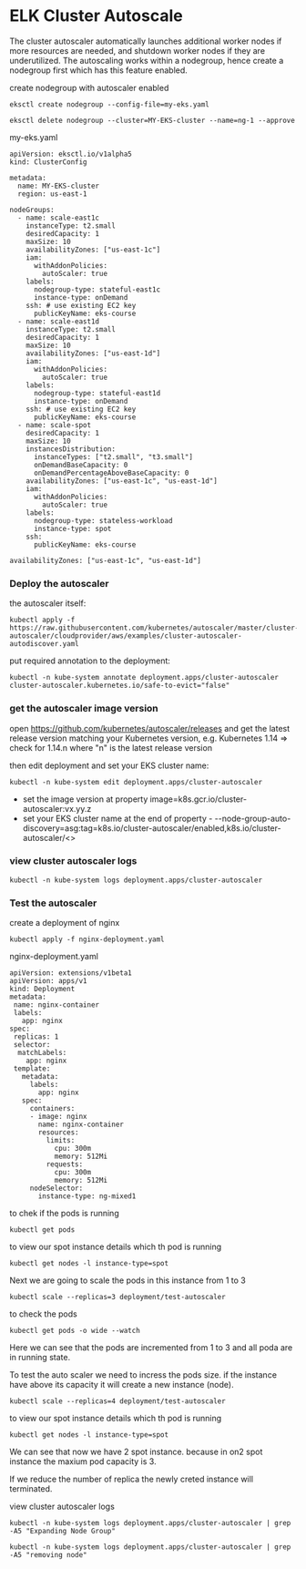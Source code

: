 # ELK Cluster Autoscale
 

The cluster autoscaler automatically launches additional worker nodes if more resources are needed, and shutdown worker nodes if they are underutilized. The autoscaling works within a nodegroup, hence create a nodegroup first which has this feature enabled.

 create nodegroup with autoscaler enabled
 
 ```
eksctl create nodegroup --config-file=my-eks.yaml

eksctl delete nodegroup --cluster=MY-EKS-cluster --name=ng-1 --approve
```

my-eks.yaml
```
apiVersion: eksctl.io/v1alpha5
kind: ClusterConfig

metadata:
  name: MY-EKS-cluster
  region: us-east-1

nodeGroups:
  - name: scale-east1c
    instanceType: t2.small
    desiredCapacity: 1
    maxSize: 10
    availabilityZones: ["us-east-1c"]
    iam:
      withAddonPolicies:
        autoScaler: true
    labels:
      nodegroup-type: stateful-east1c
      instance-type: onDemand
    ssh: # use existing EC2 key
      publicKeyName: eks-course
  - name: scale-east1d
    instanceType: t2.small
    desiredCapacity: 1
    maxSize: 10
    availabilityZones: ["us-east-1d"]
    iam:
      withAddonPolicies:
        autoScaler: true
    labels:
      nodegroup-type: stateful-east1d
      instance-type: onDemand
    ssh: # use existing EC2 key
      publicKeyName: eks-course
  - name: scale-spot
    desiredCapacity: 1
    maxSize: 10
    instancesDistribution:
      instanceTypes: ["t2.small", "t3.small"]
      onDemandBaseCapacity: 0
      onDemandPercentageAboveBaseCapacity: 0
    availabilityZones: ["us-east-1c", "us-east-1d"]
    iam:
      withAddonPolicies:
        autoScaler: true
    labels:
      nodegroup-type: stateless-workload
      instance-type: spot
    ssh: 
      publicKeyName: eks-course

availabilityZones: ["us-east-1c", "us-east-1d"]

```

### Deploy the autoscaler

the autoscaler itself:
```
kubectl apply -f https://raw.githubusercontent.com/kubernetes/autoscaler/master/cluster-autoscaler/cloudprovider/aws/examples/cluster-autoscaler-autodiscover.yaml
```
put required annotation to the deployment:
```
kubectl -n kube-system annotate deployment.apps/cluster-autoscaler cluster-autoscaler.kubernetes.io/safe-to-evict="false"
```
### get the autoscaler image version

open https://github.com/kubernetes/autoscaler/releases  and get the latest release version matching your Kubernetes version,
e.g. Kubernetes 1.14 => check for 1.14.n where "n" is the latest release version

then edit deployment and set your EKS cluster name:

```
kubectl -n kube-system edit deployment.apps/cluster-autoscaler
```

* set the image version at property   image=k8s.gcr.io/cluster-autoscaler:vx.yy.z 
* set your EKS cluster name at the end of property   - --node-group-auto-discovery=asg:tag=k8s.io/cluster-autoscaler/enabled,k8s.io/cluster-autoscaler/<<EKS cluster name>> 
  
### view cluster autoscaler logs
  
  ```
  kubectl -n kube-system logs deployment.apps/cluster-autoscaler
  ```
  
### Test the autoscaler

create a deployment of nginx

 ```
 kubectl apply -f nginx-deployment.yaml
 ```
 nginx-deployment.yaml
 ```
 apiVersion: extensions/v1beta1
 apiVersion: apps/v1
kind: Deployment
metadata:
  name: nginx-container
  labels:
    app: nginx
spec:
  replicas: 1
  selector:
   matchLabels:
     app: nginx
  template:
    metadata:
      labels:
        app: nginx
    spec:
      containers:
      - image: nginx
        name: nginx-container
        resources:
          limits:
            cpu: 300m
            memory: 512Mi
          requests:
            cpu: 300m
            memory: 512Mi
      nodeSelector:
        instance-type: ng-mixed1

 ```
 to chek if the pods is running 
 ```
 kubectl get pods
 ```
 to view our spot instance details which th pod is running
 ```
 kubectl get nodes -l instance-type=spot
 ```
 Next we are going to scale the pods in this instance from 1 to 3 
 ```
 kubectl scale --replicas=3 deployment/test-autoscaler
 ```
 to check the pods 

 ``` kubectl get pods -o wide --watch ```

 Here we can see that the pods are incremented from 1 to 3 and all poda are in running state.
 
To test the auto scaler we need to incress the pods size. if the instance have above its capacity it will create a new instance (node).
 
 ```
 kubectl scale --replicas=4 deployment/test-autoscaler
 ```
 to view our spot instance details which th pod is running
 ```
 kubectl get nodes -l instance-type=spot
 ```
 We can see that now we have 2 spot instance. because in on2 spot instance the maxium pod capacity is 3.

If we reduce the number of replica the newly creted instance will terminated.  

view cluster autoscaler logs
 
```
kubectl -n kube-system logs deployment.apps/cluster-autoscaler | grep -A5 "Expanding Node Group"

kubectl -n kube-system logs deployment.apps/cluster-autoscaler | grep -A5 "removing node"
 ```
